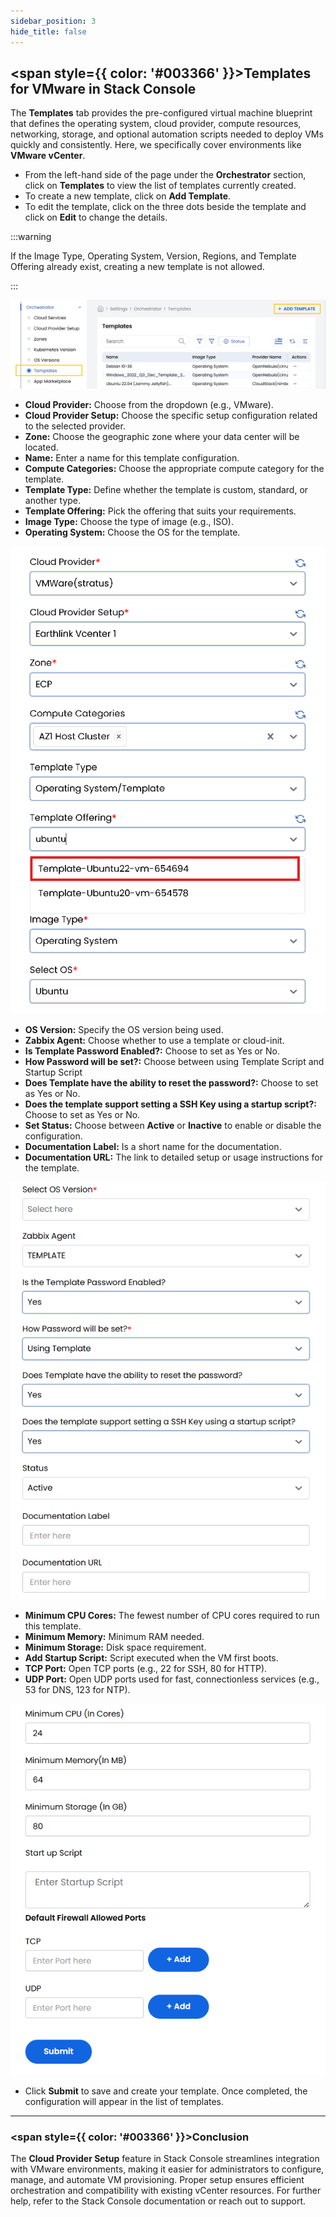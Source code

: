 ```yaml
---
sidebar_position: 3
hide_title: false
---
```


## <span style={{ color: '#003366' }}>Templates for VMware in Stack Console</span>

The **Templates** tab provides the pre-configured virtual machine blueprint that defines the operating system, cloud provider, compute resources, networking, storage, and optional automation scripts needed to deploy VMs quickly and consistently. Here, we specifically cover environments like **VMware vCenter**.

- From the left-hand side of the page under the **Orchestrator** section, click on **Templates** to view the list of templates currently created.
- To create a new template, click on **Add Template**.
- To edit the template, click on the three dots beside the template and click on **Edit** to change the details.

:::warning

If the Image Type, Operating System, Version, Regions, and Template Offering already exist, creating a new template is not allowed.

:::

![Cloud Provider Setup List](images/t1.png)

   - **Cloud Provider:** Choose from the dropdown (e.g., VMware).
   - **Cloud Provider Setup:** Choose the specific setup configuration related to the selected provider.
   - **Zone:** Choose the geographic zone where your data center will be located.
   - **Name:** Enter a name for this template configuration.
   - **Compute Categories:** Choose the appropriate compute category for the template.
   - **Template Type:** Define whether the template is custom, standard, or another type.
   - **Template Offering:** Pick the offering that suits your requirements.
   - **Image Type:** Choose the type of image (e.g., ISO).
   - **Operating System:** Choose the OS for the template.

![Basic VMware Setup Fields](images/t2.png)

   - **OS Version:** Specify the OS version being used.
   - **Zabbix Agent:** Choose whether to use a template or cloud-init.
   - **Is Template Password Enabled?:** Choose to set as Yes or No.
   - **How Password will be set?:** Choose between using Template Script and Startup Script
   - **Does Template have the ability to reset the password?:** Choose to set as Yes or No.
   - **Does the template support setting a SSH Key using a startup script?:** Choose to set as Yes or No.
   - **Set Status:** Choose between **Active** or **Inactive** to enable or disable the configuration.
   - **Documentation Label:** Is a short name for the documentation.
   - **Documentation URL:**  The link to detailed setup or usage instructions for the template.

![VMware API Configuration Fields](images/t3.png)

   - **Minimum CPU Cores:** The fewest number of CPU cores required to run this template.
   - **Minimum Memory:** Minimum RAM needed.
   - **Minimum Storage:** Disk space requirement.
   - **Add Startup Script:** Script executed when the VM first boots.
   - **TCP Port:** Open TCP ports (e.g., 22 for SSH, 80 for HTTP).
   - **UDP Port:** Open UDP ports used for fast, connectionless services (e.g., 53 for DNS, 123 for NTP).

![Advanced VMware Settings](images/t4.png)

- Click **Submit** to save and create your template. Once completed, the configuration will appear in the list of templates.

---

### <span style={{ color: '#003366' }}>Conclusion</span>

The **Cloud Provider Setup** feature in Stack Console streamlines integration with VMware environments, making it easier for administrators to configure, manage, and automate VM provisioning. Proper setup ensures efficient orchestration and compatibility with existing vCenter resources. For further help, refer to the Stack Console documentation or reach out to support.
